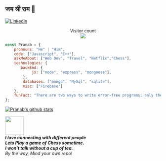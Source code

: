## जय श्री राम 🙏
[![Linkedin](https://img.shields.io/badge/-LinkedIn-222222?style=flat-square&logo=Linkedin&logoColor=white&link=https://www.linkedin.com/in/codepranab/)](https://www.linkedin.com/in/codepranab/)

<p align="center"> 
  Visitor count<br>
  <img src="https://profile-counter.glitch.me/pranab99/count.svg" />
</p>



```javascript
const Pranab = {
    pronouns: "He" | "Him",
    code: ["Javascript", "C++"],
    askMeAbout: ["Web Dev", "Travel", "Netflix","Chess"],
    technologies: {
       backEnd: {
            js: ["node", "express", "mongoose"],
        },
        databases: ["mongo", "MySql", "sqlite"],
        misc: ["Firebase"]
    },
    funFact: "There are two ways to write error-free programs; only the third one works"
};
```
[![Pranab's github stats](https://github-readme-stats.vercel.app/api?username=pranab99&show_icons=true&theme=merko&hide=["contribs","issues"])](https://github.com/pranab99)

<img src="https://media.giphy.com/media/LnQjpWaON8nhr21vNW/giphy.gif" width="60"> <br> <em><b>I love connecting with different people </b> <br>
  <b>Lets Play a game of Chess sometime.</b> <br>
  <b>I won't talk without a cup of tea.</b> <br>
  By the way, Mind your own repo!</em>

